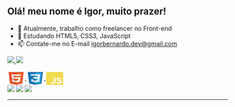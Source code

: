 ## Olá! meu nome é Igor, muito prazer!

- 🔭 Atualmente, trabalho como freelancer no Front-end
- 🌱 Estudando HTML5, CSS3, JavaScript
- 📫 Contate-me no E-mail igorbernardo.dev@gmail.com
<div align="left">
  <a href="https://github.com/xIgorBernardox">
  <img height="131em" src="https://github-readme-stats.vercel.app/api?username=xIgorBernardox&show_icons=true&theme=github_dark&include_all_commits=true&count_private=true"/>
  <img height="130em" src="https://github-readme-stats.vercel.app/api/top-langs/?username=xIgorBernardox&layout=compact&langs_count=3&theme=github_dark"/>
</div>
<div style="display: inline_block"><br>
  <img align="center" alt="xIgorBernardox-HTML" height="30" width="40" src="https://raw.githubusercontent.com/devicons/devicon/master/icons/html5/html5-original.svg">
  <img align="center" alt="xIgorBernardox-CSS" height="30" width="40" src="https://raw.githubusercontent.com/devicons/devicon/master/icons/css3/css3-original.svg">
  <img align="center" alt="xIgorBernardox-Js" height="30" width="40" src="https://raw.githubusercontent.com/devicons/devicon/master/icons/javascript/javascript-plain.svg">
</div>
<div> 
  <a href="https://www.instagram.com/xigorbernardox/?fbclid=IwAR1vU-Tn153u-NN3D5B4ohwk1mVPKDJs1hG0MlVEo22Tap0dCIILPWWqBPE" target="_blank"><img src="https://img.shields.io/badge/-Instagram-%23E4405F?style=for-the-badge&logo=instagram&logoColor=white" target="_blank"></a>
  <a href="https://www.facebook.com/xIgorBernardox/" target_"blank"><img src="https://img.shields.io/badge/Facebook-1877F2?style=for-the-badge&logo=facebook&logoColor=white" target_"blank"></a>
  <!--<a href="https://discord.gg/Igor Bernardo#8897" target="_blank"><img src="https://img.shields.io/badge/Discord-7289DA?style=for-the-badge&logo=discord&logoColor=white" target="_blank"></a> --> 
  <a href = "mailto:igorbernardo.dev@gmail.com"><img src="https://img.shields.io/badge/Gmail-D14836?style=for-the-badge&logo=gmail&logoColor=white" target="_blank"></a>
</div>
  <hr>

